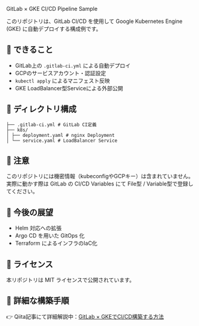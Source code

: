 GitLab × GKE CI/CD Pipeline Sample

このリポジトリは、GitLab CI/CD を使用して Google Kubernetes Engine (GKE) に自動デプロイする構成例です。

## 📌 できること

- GitLab上の `.gitlab-ci.yml` による自動デプロイ
- GCPのサービスアカウント・認証設定
- `kubectl apply` によるマニフェスト反映
- GKE LoadBalancer型Serviceによる外部公開

## 📁 ディレクトリ構成

```
├── .gitlab-ci.yml # GitLab CI定義
├── k8s/
│ ├── deployment.yaml # nginx Deployment
│ └── service.yaml # LoadBalancer Service
```

## 🔐 注意

このリポジトリには機密情報（kubeconfigやGCPキー）は含まれていません。
実際に動かす際は GitLab の CI/CD Variables にて File型 / Variable型で登録してください。

## 🔄 今後の展望

- Helm 対応への拡張
- Argo CD を用いた GitOps 化
- Terraform によるインフラのIaC化

## 🪪 ライセンス

本リポジトリは MIT ライセンスで公開されています。

## 📝 詳細な構築手順

👉 Qiita記事にて詳細解説中：[GitLab × GKEでCI/CD構築する方法](https://qiita.com/Elie1729/items/ad527d8617ac95bab751)
